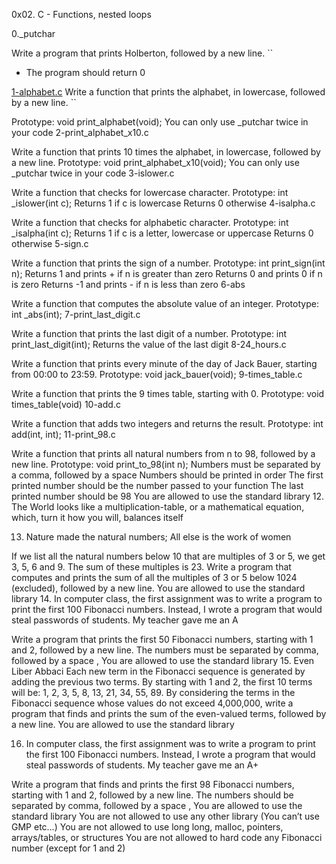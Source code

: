 0x02. C - Functions, nested loops

0._putchar

Write a program that prints Holberton, followed by a new line.
``
* The program should return 0

[1-alphabet.c](./1-alphabet.c)
Write a function that prints the alphabet, in lowercase, followed by a new line. ``

Prototype: void print_alphabet(void);
You can only use _putchar twice in your code
2-print_alphabet_x10.c

Write a function that prints 10 times the alphabet, in lowercase,
followed by a new line.
Prototype: void print_alphabet_x10(void);
You can only use _putchar twice in your code
3-islower.c

Write a function that checks for lowercase character.
Prototype: int _islower(int c);
Returns 1 if c is lowercase
Returns 0 otherwise
4-isalpha.c

Write a function that checks for alphabetic character.
Prototype: int _isalpha(int c);
Returns 1 if c is a letter, lowercase or uppercase
Returns 0 otherwise
5-sign.c

Write a function that prints the sign of a number.
Prototype: int print_sign(int n);
Returns 1 and prints + if n is greater than zero
Returns 0 and prints 0 if n is zero
Returns -1 and prints - if n is less than zero
6-abs

Write a function that computes the absolute value of an integer.
Prototype: int _abs(int);
7-print_last_digit.c

Write a function that prints the last digit of a number.
Prototype: int print_last_digit(int);
Returns the value of the last digit
8-24_hours.c

Write a function that prints every minute of the day of Jack Bauer,
starting from 00:00 to 23:59.
Prototype: void jack_bauer(void);
9-times_table.c

Write a function that prints the 9 times table, starting with 0.
Prototype: void times_table(void)
10-add.c

Write a function that adds two integers and returns the result.
Prototype: int add(int, int);
11-print_98.c

Write a function that prints all natural numbers from n to 98, followed by a
new line.
Prototype: void print_to_98(int n);
Numbers must be separated by a comma, followed by a space
Numbers should be printed in order
The first printed number should be the number passed to your function
The last printed number should be 98
You are allowed to use the standard library
12. The World looks like a multiplication-table, or a mathematical equation, which, turn it how you will, balances itself

13. Nature made the natural numbers; All else is the work of women

If we list all the natural numbers below 10 that are multiples of 3 or 5, we get
3, 5, 6 and 9. The sum of these multiples is 23. Write a program that computes
and prints the sum of all the multiples of 3 or 5 below 1024 (excluded),
followed by a new line.
You are allowed to use the standard library
14. In computer class, the first assignment was to write a program to print the first 100 Fibonacci numbers. Instead, I wrote a program that would steal passwords of students. My teacher gave me an A

Write a program that prints the first 50 Fibonacci numbers, starting with 1 and
2, followed by a new line.
The numbers must be separated by comma, followed by a space ,
You are allowed to use the standard library
15. Even Liber Abbaci Each new term in the Fibonacci sequence is generated by adding the previous two terms. By starting with 1 and 2, the first 10 terms will be: 1, 2, 3, 5, 8, 13, 21, 34, 55, 89. By considering the terms in the Fibonacci sequence whose values do not exceed 4,000,000, write a program that finds and prints the sum of the even-valued terms, followed by a new line. You are allowed to use the standard library

16. In computer class, the first assignment was to write a program to print the first 100 Fibonacci numbers. Instead, I wrote a program that would steal passwords of students. My teacher gave me an A+

Write a program that finds and prints the first 98 Fibonacci numbers,
starting with 1 and 2, followed by a new line.
The numbers should be separated by comma, followed by a space ,
You are allowed to use the standard library
You are not allowed to use any other library (You can’t use GMP etc…)
You are not allowed to use long long, malloc, pointers, arrays/tables, or structures
You are not allowed to hard code any Fibonacci number (except for 1 and 2)
